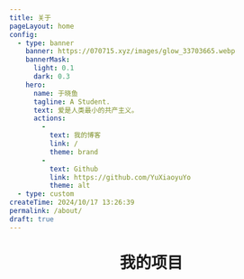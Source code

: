 ```yaml
---
title: 关于
pageLayout: home
config:
  - type: banner
    banner: https://070715.xyz/images/glow_33703665.webp
    bannerMask:
      light: 0.1
      dark: 0.3
    hero:
      name: 于晓鱼
      tagline: A Student.
      text: 爱是人类最小的共产主义。
      actions:
        -
          text: 我的博客
          link: /
          theme: brand
        -
          text: Github
          link: https://github.com/YuXiaoyuYo
          theme: alt
  - type: custom
createTime: 2024/10/17 13:26:39
permalink: /about/
draft: true
---
```


<script setup>
  import RepoCard from 'vuepress-theme-plume/features/RepoCard.vue'
</script>

<h1 style="text-align: center;margin: 32px 0 32px">我的项目</h1>

<CardGrid>
  <RepoCard repo="YuXiaoyuYo/yuxiaoyu-blog" />
  <RepoCard repo="YuXiaoyuYo/yuxiaoyuyo.github.io" />
</CardGrid>